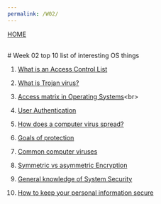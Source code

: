 ```yaml
---
permalink: /W02/
---
```

[HOME](../)

<br>
# Week 02 top 10 list of interesting OS things

1. [What is an Access Control List](https://www.ittsystems.com/access-control-list-acl/)<br>

 2. [What is Trojan virus?](https://www.kaspersky.com/resource-center/threats/trojans)<br>
 
 3. [Access matrix in Operating Systems](https://www.geeksforgeeks.org/access-matrix-in-operating-system/#:~:text=Access%20Matrix%20is%20a%20security%20model%20of%20protection%20state%20in%20computer%20system.&text=Access%20matrix%20is%20used%20to,domains%20and%20columns%20represent%20objects.)<br>

 
 4. [User Authentication](https://www.cs.unibo.it/~babaoglu/courses/security/lucidi/pdf/passwd.pdf)<br>
 
 
 5. [How does a computer virus spread?](http://www1.udel.edu/topics/virus/v-infect.htm)<br>

 
 6. [Goals of protection](https://ecestudy.files.wordpress.com/2015/11/unit5_part_1.pdf)<br>

 
 7. [Common computer viruses](https://hightouchtechnologies.com/9-common-types-of-computer-viruses/)

 
 8. [Symmetric vs asymmetric Encryption](https://sectigostore.com/blog/5-differences-between-symmetric-vs-asymmetric-encryption/)<br>

 
 9. [General knowledge of System Security](https://www.geeksforgeeks.org/system-security/)
 
 
 10. [How to keep your personal information secure](https://www.consumer.ftc.gov/articles/0272-how-keep-your-personal-information-secure)<br>
 
